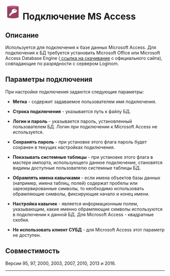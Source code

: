 # ![](../../../media/app/icons/vendors/accessodbcunidacdbconnection.svg) Подключение MS Access

## Описание

Используется для подключения к базе данных Microsoft Access. Для подключения к БД требуется установить Microsoft Office или Microsoft Access Database Engine ([ ссылка на скачивание](https://www.microsoft.com/en-us/download/details.aspx?id=13255) с официального сайта), совпадающие по разрядности с сервером Loginom.

## Параметры подключения

При настройке подключения задаются следующие параметры:

* **Метка** - содержит задаваемое пользователем имя подключения.

* **Строка подключения** - указывается путь к файлу БД.

* **Логин и пароль** - указывается пароль, установленный пользователем БД. Логин при подключении к Microsoft Access не используется.

* **Сохранять пароль** - при установке этого флага пароль будет сохранен в текущих настройках подключения.

* **Показывать системные таблицы** - при установке этого флага в мастере импорта, использующего данное подключение, становятся видимы доступные пользователю системные таблицы БД.

* **Обрамлять имена кавычками** - если имена объектов базы данных (например, имена таблиц, полей) содержат пробелы или зарезервированные символы, то необходимо использовать обрамляющие символы, фиксирующие начало и конец имени.

* **Настройка кавычек** - является информационным полем, указывающим, какие именно обрамляющие символы используются в подключении  к данной БД. Для Microsoft Access - квадратные скобки.

* **Не использовать клиент СУБД** -  для Microsoft Access этот параметр не доступен.

## Совместимость

Версии 95, 97, 2000, 2003, 2007, 2010, 2013 и 2016.

-----
